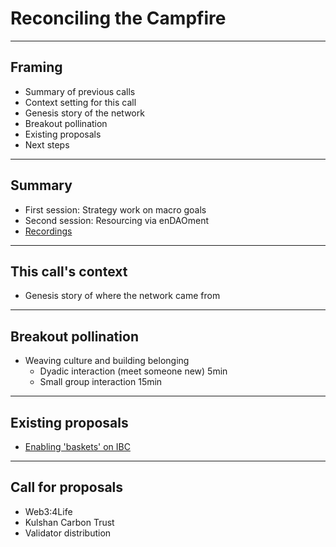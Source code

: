 # Reconciling the Campfire
---
 
## Framing
- Summary of previous calls
- Context setting for this call
- Genesis story of the network
- Breakout pollination
- Existing proposals
- Next steps
---

## Summary
- First session: Strategy work on macro goals
- Second session: Resourcing via enDAOment
- [Recordings](https://www.youtube.com/channel/UCGnYBZjDhyDFmtpeqr4apSw)
---


## This call's context
- Genesis story of where the network came from
---

## Breakout pollination
- Weaving culture and building belonging
	- Dyadic interaction (meet someone new) 5min
	- Small group interaction 15min
---

## Existing proposals
- [Enabling 'baskets' on IBC]([https://commonwealth.im/regen/discussion/3842-software-upgrade-proposal-regen-ledger-v30](https://commonwealth.im/regen/discussion/3842-software-upgrade-proposal-regen-ledger-v30))
---

## Call for proposals
- Web3:4Life
- Kulshan Carbon Trust
- Validator distribution